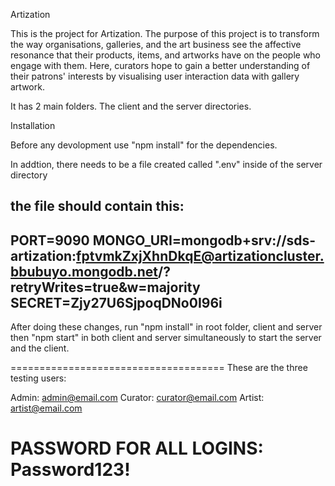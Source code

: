 Artization
 
This is the project for Artization. The purpose of this project is to transform the way 
organisations, galleries, and the art business see the affective
resonance that their products, items, and artworks have on the people who engage with
them. Here, curators hope to gain a better understanding of their patrons' interests by
visualising user interaction data with gallery artwork.
 
It has 2 main folders. The client and the server directories.
 
Installation
 
Before any devolopment use "npm install" for the dependencies.
 
In addtion, there needs to be a file created called ".env" inside of the server directory
 
the file should contain this:
-------------
PORT=9090
MONGO_URI=mongodb+srv://sds-artization:fptvmkZxjXhnDkqE@artizationcluster.bbubuyo.mongodb.net/?retryWrites=true&w=majority
SECRET=Zjy27U6SjpoqDNo0I96i
-------------

After doing these changes,
run "npm install" in root folder, client and server then "npm start" 
in both client and server simultaneously to start the server and the client.

=====================================
These are the three testing users:

Admin: admin@email.com
Curator: curator@email.com
Artist: artist@email.com

PASSWORD FOR ALL LOGINS: Password123!
=====================================